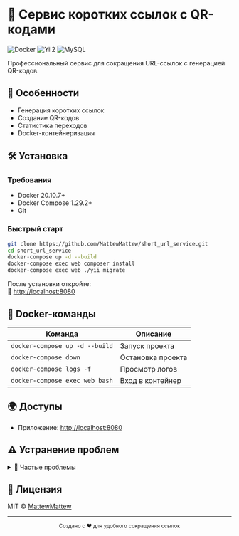 # 🚀 Сервис коротких ссылок с QR-кодами

![Docker](https://img.shields.io/badge/Docker-20.10.7+-blue?logo=docker)
![Yii2](https://img.shields.io/badge/Yii-2.0.45-green)
![MySQL](https://img.shields.io/badge/MySQL-8.0-orange?logo=mysql)

Профессиональный сервис для сокращения URL-ссылок с генерацией QR-кодов.

## 🌟 Особенности

- Генерация коротких ссылок
- Создание QR-кодов
- Статистика переходов
- Docker-контейнеризация

## 🛠 Установка

### Требования
- Docker 20.10.7+
- Docker Compose 1.29.2+
- Git

### Быстрый старт

```bash
git clone https://github.com/MattewMattew/short_url_service.git
cd short_url_service
docker-compose up -d --build
docker-compose exec web composer install
docker-compose exec web ./yii migrate
```

После установки откройте:  
🔗 [http://localhost:8080](http://localhost:8080)

## 🐳 Docker-команды

| Команда | Описание |
|---------|----------|
| `docker-compose up -d --build` | Запуск проекта |
| `docker-compose down` | Остановка проекта |
| `docker-compose logs -f` | Просмотр логов |
| `docker-compose exec web bash` | Вход в контейнер |

## 🌍 Доступы

- Приложение: [http://localhost:8080](http://localhost:8080)

## ⚠️ Устранение проблем

<details>
<summary>🔧 Частые проблемы</summary>

### 1. Ошибки прав доступа
```bash
chmod -R 777 runtime web/assets
```

### 2. Очистка кэша
```bash
docker-compose exec web ./yii cache/flush-all
```

### 3. Пересборка контейнеров
```bash
docker-compose down
docker-compose up -d --build
```
</details>

## 📄 Лицензия

MIT © [MattewMattew](https://github.com/MattewMattew)

---

<div align="center">
  <sub>Создано с ❤️ для удобного сокращения ссылок</sub>
</div>
